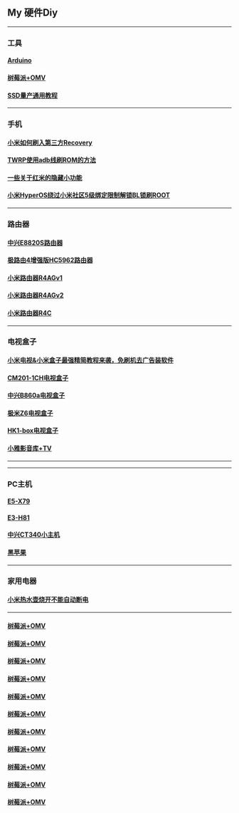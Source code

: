 ## My 硬件Diy
----------------------------------------------------------------

### 工具

#### [Arduino](https://mokk731.github.io/txt/mydiy/Arduino.txt)

#### [树莓派+OMV](https://mokk731.github.io/txt/mydiy/树莓派+OMV.txt)

#### [SSD量产通用教程](https://mokk731.github.io/txt/mydiy/SSD量产通用教程.txt)


----------------------------------------------------------------

### 手机

#### [小米如何刷入第三方Recovery](https://mokk731.github.io/txt/mydiy/小米如何刷入第三方Recovery.txt)

#### [TWRP使用adb线刷ROM的方法](https://mokk731.github.io/txt/mydiy/TWRP使用adb线刷ROM的方法.txt)

#### [一些关于红米的隐藏小功能](https://mokk731.github.io/txt/mydiy/一些关于红米的隐藏小功能.txt)

#### [小米HyperOS绕过小米社区5级绑定限制解锁BL锁刷ROOT](https://mokk731.github.io/txt/mydiy/小米HyperOS绕过小米社区5级绑定限制解锁BL锁刷ROOT.txt)




----------------------------------------------------------------

### 路由器

#### [中兴E8820S路由器](https://mokk731.github.io/txt/mydiy/中兴E8820S.txt)


#### [极路由4增强版HC5962路由器](https://mokk731.github.io/txt/mydiy/极路由4增强版HC5962.txt)


#### [小米路由器R4AGv1](https://mokk731.github.io/txt/mydiy/小米路由器R4AGv1.txt)


#### [小米路由器R4AGv2](https://mokk731.github.io/txt/mydiy/小米路由器R4AGv2.txt)


#### [小米路由器R4C](https://mokk731.github.io/txt/mydiy/小米路由器R4C.txt)



----------------------------------------------------------------

### 电视盒子

#### [小米电视&小米盒子最强精简教程来袭，免刷机去广告装软件](https://mokk731.github.io/txt/mydiy/小米电视&小米盒子最强精简教程来袭，免刷机去广告装软件.txt)

#### [CM201-1CH电视盒子](https://mokk731.github.io/txt/mydiy/CM201-1CH.txt)

#### [中兴B860a电视盒子](https://mokk731.github.io/txt/mydiy/中兴B860a.txt)

#### [极米Z6电视盒子](https://mokk731.github.io/txt/mydiy/极米Z6.txt)

#### [HK1-box电视盒子](https://mokk731.github.io/txt/mydiy/HK1-box.txt)

#### [小雅影音库+TV](https://mokk731.github.io/txt/mydiy/小雅影音库+TV.txt)

----------------------------------------------------------------




----------------------------------------------------------------

### PC主机

#### [E5-X79](https://mokk731.github.io/txt/mydiy/E5-X79.txt)

#### [E3-H81](https://mokk731.github.io/txt/mydiy/E3-H81.txt)

#### [中兴CT340小主机](https://mokk731.github.io/txt/mydiy/中兴CT340.txt)

#### [黑苹果](https://mokk731.github.io/txt/mydiy/黑苹果.txt)

----------------------------------------------------------------

### 家用电器

#### [小米热水壶烧开不能自动断电](https://mokk731.github.io/txt/mydiy/小米热水壶烧开不能自动断电.txt)





----------------------------------------------------------------


#### [树莓派+OMV](https://mokk731.github.io/txt/mydiy/树莓派+OMV.txt)

#### [树莓派+OMV](https://mokk731.github.io/txt/mydiy/树莓派+OMV.txt)

#### [树莓派+OMV](https://mokk731.github.io/txt/mydiy/树莓派+OMV.txt)

#### [树莓派+OMV](https://mokk731.github.io/txt/mydiy/树莓派+OMV.txt)

#### [树莓派+OMV](https://mokk731.github.io/txt/mydiy/树莓派+OMV.txt)

#### [树莓派+OMV](https://mokk731.github.io/txt/mydiy/树莓派+OMV.txt)

#### [树莓派+OMV](https://mokk731.github.io/txt/mydiy/树莓派+OMV.txt)

#### [树莓派+OMV](https://mokk731.github.io/txt/mydiy/树莓派+OMV.txt)

#### [树莓派+OMV](https://mokk731.github.io/txt/mydiy/树莓派+OMV.txt)

#### [树莓派+OMV](https://mokk731.github.io/txt/mydiy/树莓派+OMV.txt)

#### [树莓派+OMV](https://mokk731.github.io/txt/mydiy/树莓派+OMV.txt)

















